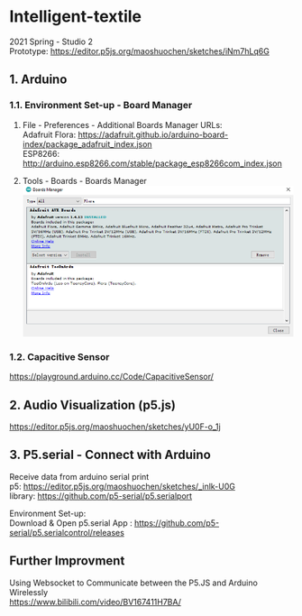 # Intelligent-textile
2021 Spring - Studio 2  
Prototype: https://editor.p5js.org/maoshuochen/sketches/iNm7hLq6G

## 1. Arduino 
### 1.1. Environment Set-up - Board Manager
1. File - Preferences - Additional Boards Manager URLs:  
Adafruit Flora: https://adafruit.github.io/arduino-board-index/package_adafruit_index.json  
ESP8266: http://arduino.esp8266.com/stable/package_esp8266com_index.json

2. Tools - Boards - Boards Manager  
![board manager](Assets/image-20210602222607239.png)

### 1.2. Capacitive Sensor
https://playground.arduino.cc/Code/CapacitiveSensor/

## 2. Audio Visualization (p5.js)
https://editor.p5js.org/maoshuochen/sketches/yU0F-o_1j

## 3. P5.serial - Connect with Arduino
Receive data from arduino serial print  
p5: https://editor.p5js.org/maoshuochen/sketches/_inlk-U0G  
library: https://github.com/p5-serial/p5.serialport  

Environment Set-up:  
Download & Open p5.serial App : https://github.com/p5-serial/p5.serialcontrol/releases

## Further Improvment
Using Websocket to Communicate between the P5.JS and Arduino Wirelessly  
https://www.bilibili.com/video/BV167411H7BA/
